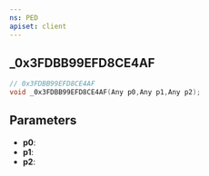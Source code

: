 ```yaml
---
ns: PED
apiset: client
---
```

## _0x3FDBB99EFD8CE4AF

```c
// 0x3FDBB99EFD8CE4AF
void _0x3FDBB99EFD8CE4AF(Any p0,Any p1,Any p2);
```


## Parameters
* **p0**:
* **p1**:
* **p2**:



